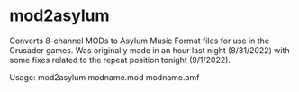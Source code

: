 # mod2asylum
Converts 8-channel MODs to Asylum Music Format files for use in the Crusader games. Was originally made in an hour last night (8/31/2022) with some fixes related to the repeat position tonight (9/1/2022).

Usage: mod2asylum modname.mod modname.amf
